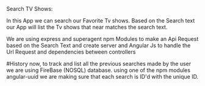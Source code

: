 Search TV Shows: 

In this App we can search our Favorite Tv shows. 
Based on the Search text our App will list the Tv shows that near matches the search text.

We are using express and superagent npm Modules to make an Api Request based on the Search Text and create server 
and Angular Js to handle the Url Request and dependencies between controllers

#History
now, to track and list all the previous searches made by the user we are using FireBase (NOSQL) database. using one of the npm modules angular-uuid we are making sure that each search is ID'd with the unique ID.
